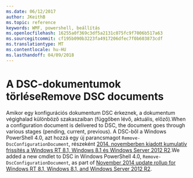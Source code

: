 ```yaml
---
ms.date: 06/12/2017
author: JKeithB
ms.topic: reference
keywords: WMF, powershell, beállítás
ms.openlocfilehash: 16255a0f369c3df5a2131c075fc9f7006b517a63
ms.sourcegitcommit: cf195b090b3223fa4917206dfec7f0b603873cdf
ms.translationtype: MT
ms.contentlocale: hu-HU
ms.lasthandoff: 04/09/2018
---
```

# <a name="remove-dsc-documents"></a><span data-ttu-id="0b0d9-102">A DSC-dokumentumok törlése</span><span class="sxs-lookup"><span data-stu-id="0b0d9-102">Remove DSC documents</span></span>

<span data-ttu-id="0b0d9-103">Amikor egy konfigurációs dokumentum DSC érkeznek, a dokumentum végighalad különböző szakaszaiban (függőben lévő, aktuális, előző).</span><span class="sxs-lookup"><span data-stu-id="0b0d9-103">When a configuration document is delivered to DSC, the document goes through various stages (pending, current, previous).</span></span> <span data-ttu-id="0b0d9-104">A DSC-ből a Windows PowerShell 4.0, azt hozzá egy új parancsmagot `Remove-DscConfigurationDocument`, részeként [2014. novemberben kiadott kumulatív frissítés a Windows RT 8.1, Windows 8.1 és Windows Server 2012 R2](https://support.microsoft.com/kb/3000850).</span><span class="sxs-lookup"><span data-stu-id="0b0d9-104">We added a new cmdlet to DSC in Windows PowerShell 4.0, `Remove-DscConfigurationDocument`, as part of [November 2014 update rollup for Windows RT 8.1, Windows 8.1, and Windows Server 2012 R2](https://support.microsoft.com/kb/3000850).</span></span>
